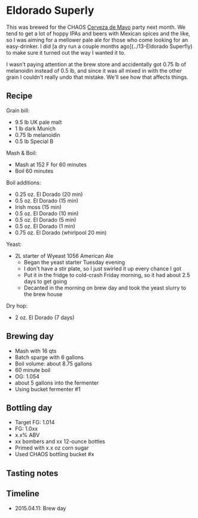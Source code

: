 # Eldorado Superly
This was brewed for the CHAOS [Cerveza de Mayo](http://www.chaosbrewclub.net/event/cerveza-de-mayo-0) party next month. We tend to get a lot of hoppy IPAs and beers with Mexican spices and the like, so I was aiming for a mellower pale ale for those who come looking for an easy-drinker. I did [a dry run a couple months ago](../13-Eldorado Superfly) to make sure it turned out the way I wanted it to.

I wasn't paying attention at the brew store and accidentally got 0.75 lb of melanoidin instead of 0.5 lb, and since it was all mixed in with the other grain I couldn't really undo that mistake. We'll see how that affects things.

## Recipe
Grain bill:
* 9.5 lb UK pale malt
* 1 lb dark Munich
* 0.75 lb melanoidin
* 0.5 lb Special B

Mash & Boil:
* Mash at 152 F for 60 minutes
* Boil 60 minutes

Boil additions:
* 0.25 oz. El Dorado (20 min)
* 0.5 oz. El Dorado (15 min)
* Irish moss (15 min)
* 0.5 oz. El Dorado (10 min)
* 0.5 oz. El Dorado (5 min)
* 0.5 oz. El Dorado (1 min)
* 0.75 oz. El Dorado (whirlpool 20 min)

Yeast:
* 2L starter of Wyeast 1056 American Ale
  * Began the yeast starter Tuesday evening
  * I don't have a stir plate, so I just swirled it up every chance I got
  * Put it in the fridge to cold-crash Friday morning, so it had about 2.5 days to get going
  * Decanted in the morning on brew day and took the yeast slurry to the brew house

Dry hop:
* 2 oz. El Dorado (7 days)

## Brewing day
* Mash with 16 qts
* Batch sparge with 6 gallons
* Boil volume: about 8.75 gallons
* 60 minute boil
* OG: 1.054
* about 5 gallons into the fermenter
* Using bucket fermenter #1

## Bottling day
* Target FG: 1.014
* FG: 1.0xx
* x.x% ABV
* xx bombers and xx 12-ounce bottles
* Primed with x.x oz corn sugar
* Used CHAOS bottling bucket #x

## Tasting notes


## Timeline
* 2015.04.11: Brew day
